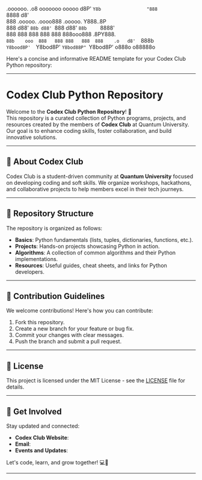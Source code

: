 

  .oooooo.                   .o8            ooooooo  ooooo 
 d8P'  `Y8b                 "888             `8888    d8'  
888           .ooooo.   .oooo888   .ooooo.     Y888..8P    
888          d88' `88b d88' `888  d88' `88b     `8888'     
888          888   888 888   888  888ooo888    .8PY888.    
`88b    ooo  888   888 888   888  888    .o   d8'  `888b   
 `Y8bood8P'  `Y8bod8P' `Y8bod88P" `Y8bod8P' o888o  o88888o 

Here's a concise and informative README template for your Codex Club Python repository:  

---

# Codex Club Python Repository  

Welcome to the **Codex Club Python Repository**! 🎉  
This repository is a curated collection of Python programs, projects, and resources created by the members of **Codex Club** at Quantum University. Our goal is to enhance coding skills, foster collaboration, and build innovative solutions.  

---

## 🚀 About Codex Club  

Codex Club is a student-driven community at **Quantum University** focused on developing coding and soft skills. We organize workshops, hackathons, and collaborative projects to help members excel in their tech journeys.  

---

## 📁 Repository Structure  

The repository is organized as follows:  

- **Basics**: Python fundamentals (lists, tuples, dictionaries, functions, etc.).  
- **Projects**: Hands-on projects showcasing Python in action.  
- **Algorithms**: A collection of common algorithms and their Python implementations.  
- **Resources**: Useful guides, cheat sheets, and links for Python developers.  

---

## 🧩 Contribution Guidelines  

We welcome contributions! Here's how you can contribute:  

1. Fork this repository.  
2. Create a new branch for your feature or bug fix.  
3. Commit your changes with clear messages.  
4. Push the branch and submit a pull request.  

---

## 📜 License  

This project is licensed under the MIT License - see the [LICENSE](LICENSE) file for details.  

---

## 🌟 Get Involved  

Stay updated and connected:  

- **Codex Club Website**: 
- **Email**:   
- **Events and Updates**: 

Let's code, learn, and grow together! 💻🚀  

---
                                                       
